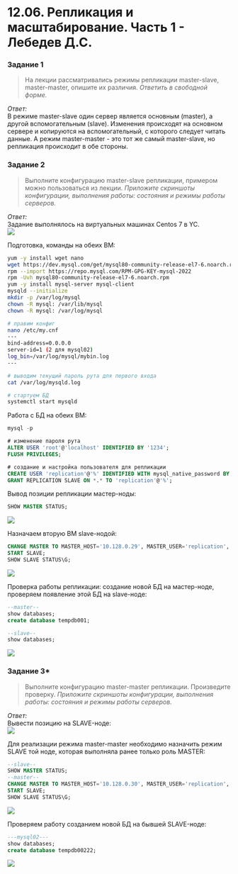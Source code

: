 # 12.06. Репликация и масштабирование. Часть 1 - Лебедев Д.С.

### Задание 1
> На лекции рассматривались режимы репликации master-slave, master-master, опишите их различия.
> *Ответить в свободной форме.*

*Ответ:*  
В режиме master-slave один сервер является основным (master), а другой вспомогательным (slave). Изменения происходят на основном сервере и копируются на вспомогательный, с которого следует читать данные. А режим master-master - это тот же самый master-slave, но репликация происходит в обе стороны.
### Задание 2
> Выполните конфигурацию master-slave репликации, примером можно пользоваться из лекции.
> *Приложите скриншоты конфигурации, выполнения работы: состояния и режимы работы серверов.*

*Ответ:*  
Задание выполнялось на виртуальных машинах Centos 7 в YC.  
![](_attachments/12.06-0-1.png)

Подготовка, команды на обеих ВМ:  
```sh
yum -y install wget nano
wget https://dev.mysql.com/get/mysql80-community-release-el7-6.noarch.rpm
rpm --import https://repo.mysql.com/RPM-GPG-KEY-mysql-2022
rpm -Uvh mysql80-community-release-el7-6.noarch.rpm
yum -y install mysql-server mysql-client
mysqld --initialize
mkdir -p /var/log/mysql
chown -R mysql: /var/lib/mysql
chown -R mysql: /var/log/mysql

# правим конфиг
nano /etc/my.cnf
---
bind-address=0.0.0.0
server-id=1 (2 для mysql02)
log_bin=/var/log/mysql/mybin.log
---

# выводим текущий пароль рута для первого входа
cat /var/log/mysqld.log

# стартуем БД
systemctl start mysqld
```

Работа с БД на обеих ВМ:  
```sql
mysql -p

# изменение пароля рута
ALTER USER 'root'@'localhost' IDENTIFIED BY '1234';
FLUSH PRIVILEGES;

# создание и настройка пользователя для репликации
CREATE USER 'replication'@'%' IDENTIFIED WITH mysql_native_password BY 'Repl11Pass!';
GRANT REPLICATION SLAVE ON *.* TO 'replication'@'%';
```

Вывод позиции репликации мастер-ноды:  
```sql
SHOW MASTER STATUS;
```

![](_attachments/12.06-2-1.png)  

Назначаем вторую ВМ slave-нодой:  
```sql
CHANGE MASTER TO MASTER_HOST='10.128.0.29', MASTER_USER='replication', MASTER_PASSWORD='Repl11Pass!', MASTER_LOG_FILE = 'mybin.000001', MASTER_LOG_POS = 1161;
START SLAVE;
SHOW SLAVE STATUS\G;
```

![](_attachments/12.06-2-2.png)

Проверка работы репликации: создание новой БД на мастер-ноде, проверяем появление этой БД на slave-ноде:  
```sql
--master--
show databases;
create database tempdb001;

--slave--
show databases;
```

![](_attachments/12.06-2-3.png)

### Задание 3*
> Выполните конфигурацию master-master репликации. Произведите проверку.
> *Приложите скриншоты конфигурации, выполнения работы: состояния и режимы работы серверов.*

*Ответ:*  
Вывести позицию на SLAVE-ноде:  
![](_attachments/12.06-3-1.png)  

Для реализации режима master-master необходимо назначить режим SLAVE той ноде, которая выполняла ранее только роль MASTER:  
```sql
--slave--
SHOW MASTER STATUS;
--master--
CHANGE MASTER TO MASTER_HOST='10.128.0.30', MASTER_USER='replication', MASTER_PASSWORD='Repl11Pass!', MASTER_LOG_FILE = 'mybin.000001', MASTER_LOG_POS = 1854;
START SLAVE;
SHOW SLAVE STATUS\G;
```

![](_attachments/12.06-3-2.png)

Проверяем работу созданием новой БД на бывшей SLAVE-ноде:  
```sql
---mysql02---
show databases;
create database tempdb00222;
```

![](_attachments/12.06-3-3.png)